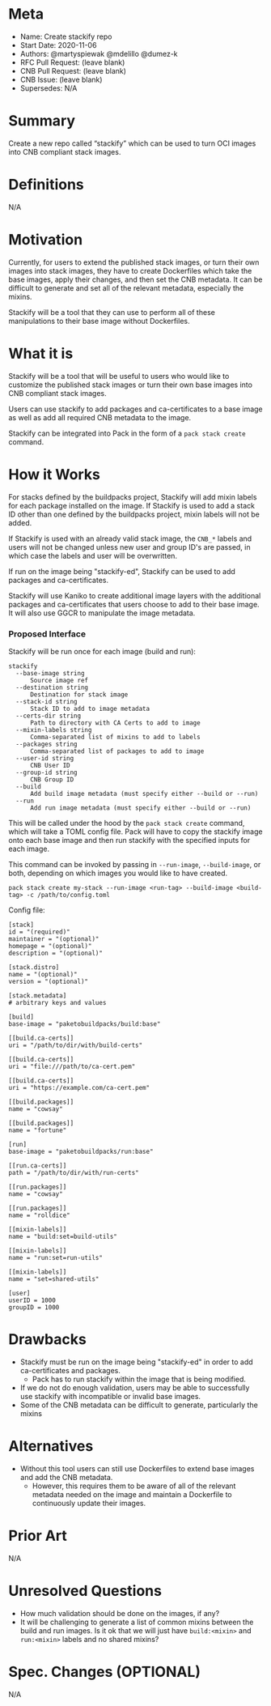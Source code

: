# Meta
[meta]: #meta
- Name: Create stackify repo
- Start Date: 2020-11-06
- Authors: @martyspiewak @mdelillo @dumez-k
- RFC Pull Request: (leave blank)
- CNB Pull Request: (leave blank)
- CNB Issue: (leave blank)
- Supersedes: N/A

# Summary
[summary]: #summary
Create a new repo called “stackify” which can be used to turn OCI images into CNB compliant stack images.

# Definitions
[definitions]: #definitions
N/A

# Motivation
[motivation]: #motivation
Currently, for users to extend the published stack images, or turn their own images into stack images, they have to create Dockerfiles which take the base images, apply their changes, and then set the CNB metadata. It can be difficult to generate and set all of the relevant metadata, especially the mixins.

Stackify will be a tool that they can use to perform all of these manipulations to their base image without Dockerfiles.


# What it is
[what-it-is]: #what-it-is
Stackify will be a tool that will be useful to users who would like to customize the published stack images or turn their own base images into CNB compliant stack images.

Users can use stackify to add packages and ca-certificates to a base image as well as add all required CNB metadata to the image.

Stackify can be integrated into Pack in the form of a `pack stack create` command.

# How it Works
[how-it-works]: #how-it-works
For stacks defined by the buildpacks project, Stackify will add mixin labels for each package installed on the image. If Stackify is used to add a stack ID other than one defined by the buildpacks project, mixin labels will not be added.

If Stackify is used with an already valid stack image, the `CNB_*` labels and users will not be changed unless new user and group ID's are passed, in which case the labels and user will be overwritten.

If run on the image being "stackify-ed", Stackify can be used to add packages and ca-certificates.

Stackify will use Kaniko to create additional image layers with the additional packages and ca-certificates that users choose to add to their base image. It will also use GGCR to manipulate the image metadata.


### Proposed Interface
Stackify will be run once for each image (build and run):
```
stackify 
  --base-image string
      Source image ref
  --destination string
      Destination for stack image
  --stack-id string
      Stack ID to add to image metadata
  --certs-dir string
      Path to directory with CA Certs to add to image
  --mixin-labels string
      Comma-separated list of mixins to add to labels
  --packages string
      Comma-separated list of packages to add to image
  --user-id string
      CNB User ID
  --group-id string
      CNB Group ID
  --build
      Add build image metadata (must specify either --build or --run)
  --run
      Add run image metadata (must specify either --build or --run)
```

This will be called under the hood by the `pack stack create` command, which will take a TOML config file. Pack will have to copy the stackify image onto each base image and then run stackify with the specified inputs for each image.

This command can be invoked by passing in `--run-image`, `--build-image`, or both, depending on which images you would like to have created.

`pack stack create my-stack --run-image <run-tag> --build-image <build-tag> -c /path/to/config.toml`

Config file:
```
[stack]
id = "(required)"
maintainer = "(optional)"
homepage = "(optional)"
description = "(optional)"

[stack.distro]
name = "(optional)"
version = "(optional)"

[stack.metadata]
# arbitrary keys and values

[build]
base-image = "paketobuildpacks/build:base"

[[build.ca-certs]]
uri = "/path/to/dir/with/build-certs"

[[build.ca-certs]]
uri = "file:///path/to/ca-cert.pem"

[[build.ca-certs]]
uri = "https://example.com/ca-cert.pem"

[[build.packages]]
name = "cowsay"

[[build.packages]]
name = "fortune"

[run]
base-image = "paketobuildpacks/run:base"

[[run.ca-certs]]
path = "/path/to/dir/with/run-certs"

[[run.packages]]
name = "cowsay"

[[run.packages]]
name = "rolldice"

[[mixin-labels]]
name = "build:set=build-utils"

[[mixin-labels]]
name = "run:set=run-utils"

[[mixin-labels]]
name = "set=shared-utils"

[user]
userID = 1000
groupID = 1000
```

# Drawbacks
[drawbacks]: #drawbacks
* Stackify must be run on the image being "stackify-ed" in order to add ca-certificates and packages.
  * Pack has to run stackify within the image that is being modified.
* If we do not do enough validation, users may be able to successfully use stackify with incompatible or invalid base images.
* Some of the CNB metadata can be difficult to generate, particularly the mixins

# Alternatives
[alternatives]: #alternatives
* Without this tool users can still use Dockerfiles to extend base images and add the CNB metadata.
    * However, this requires them to be aware of all of the relevant metadata needed on the image and maintain a Dockerfile to continuously update their images. 

# Prior Art
[prior-art]: #prior-art
N/A

# Unresolved Questions
[unresolved-questions]: #unresolved-questions
* How much validation should be done on the images, if any?
* It will be challenging to generate a list of common mixins between the build and run images. Is it ok that we will just have `build:<mixin>` and `run:<mixin>` labels and no shared mixins?

# Spec. Changes (OPTIONAL)
[spec-changes]: #spec-changes
N/A
